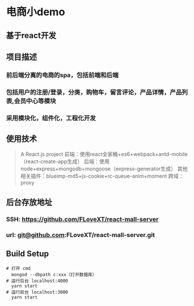 # 电商小demo
## 基于react开发

## 项目描述
### 前后端分离的电商的spa，包括前端和后端
### 包括用户的注册/登录，分类，购物车，留言评论，产品详情，产品列表,会员中心等模块
### 采用模块化，组件化，工程化开发

## 使用技术
> A React.js project
> 前端：使用react全家桶+es6+webpack+antd-mobile（react-create-app生成）
> 后端：使用node+express+mongodb+mongoose（express-generator生成）
> 其他相关插件：blueimp-md5+js-cookie+rc-queue-anim+moment
> 跨域：proxy

## 后台存放地址
  ### SSH: https://github.com/FLoveXT/react-mall-server
  ### url: git@github.com:FLoveXT/react-mall-server.git
## Build Setup

``` 项目运行
# 打开 cmd 
  mongod --dbpath c:xxx（打开数据库）
# 运行后台 localhost:4000
  yarn start
# 运行前台 localhost:3000
  yarn start
```
